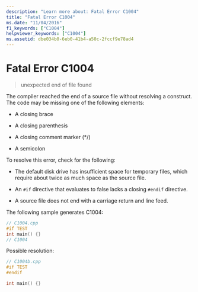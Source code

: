```yaml
---
description: "Learn more about: Fatal Error C1004"
title: "Fatal Error C1004"
ms.date: "11/04/2016"
f1_keywords: ["C1004"]
helpviewer_keywords: ["C1004"]
ms.assetid: dbe034b0-6eb0-41b4-a50c-2fccf9e78ad4
---
```

# Fatal Error C1004

> unexpected end of file found

The compiler reached the end of a source file without resolving a construct. The code may be missing one of the following elements:

- A closing brace

- A closing parenthesis

- A closing comment marker (*/)

- A semicolon

To resolve this error, check for the following:

- The default disk drive has insufficient space for temporary files, which require about twice as much space as the source file.

- An `#if` directive that evaluates to false lacks a closing `#endif` directive.

- A source file does not end with a carriage return and line feed.

The following sample generates C1004:

```cpp
// C1004.cpp
#if TEST
int main() {}
// C1004
```

Possible resolution:

```cpp
// C1004b.cpp
#if TEST
#endif

int main() {}
```
